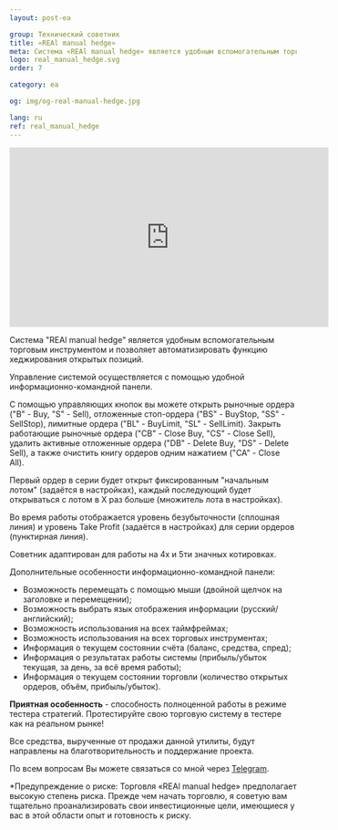 ```yaml
---
layout: post-ea

group: Технический советник
title: «REAl manual hedge»
meta: Система «REAl manual hedge» является удобным вспомогательным торговым инструментом и позволяет автоматизировать функцию хеджирования открытых позиций. Все средства, вырученные от продажи данного советника, будут направлены на благотворительность.
logo: real_manual_hedge.svg
order: 7

category: ea

og: img/og-real-manual-hedge.jpg

lang: ru
ref: real_manual_hedge
---
```


<iframe class="mx-auto d-block" width="560" height="315" src="https://www.youtube.com/embed/uXv8Wd55BZ0?rel=0&amp;controls=2&amp;showinfo=0" frameborder="0" allow="autoplay; encrypted-media" allowfullscreen> </iframe>

Система "REAl manual hedge" является удобным вспомогательным торговым инструментом и позволяет автоматизировать функцию хеджирования открытых позиций.

Управление системой осуществляется с помощью удобной информационно-командной панели.

С помощью управляющих кнопок вы можете открыть рыночные ордера ("B" - Buy, "S" - Sell), отложенные стоп-ордера ("BS" - BuyStop, "SS" - SellStop), лимитные ордера ("BL" - BuyLimit, "SL" - SellLimit). Закрыть работающие рыночные ордера ("CB" - Close Buy, "CS" - Close Sell), удалить активные отложенные ордера ("DB" - Delete Buy, "DS" - Delete Sell), а также очистить книгу ордеров одним нажатием ("CA" - Close All).

Первый ордер в серии будет открыт фиксированным "начальным лотом" (задаётся в настройках), каждый последующий будет открываться с лотом в X раз больше (множитель лота в настройках).

Во время работы отображается уровень безубыточности (сплошная линия) и уровень Take Profit (задаётся в настройках) для серии ордеров (пунктирная линия).

Советник адаптирован для работы на 4х и 5ти значных котировках.

Дополнительные особенности информационно-командной панели:

  - Возможность перемещать с помощью мыши (двойной щелчок на заголовке и перемещении);
  - Возможность выбрать язык отображения информации (русский/английский);
  - Возможность использования на всех таймфреймах;
  - Возможность использования на всех торговых инструментах;
  - Информация о текущем состоянии счёта (баланс, средства, спред);
  - Информация о результатах работы системы (прибыль/убыток текущая, за день, за всё время работы);
  - Информация о текущем состоянии торговли (количество открытых ордеров, объём, прибыль/убыток).

**Приятная особенность** - способность полноценной работы в режиме тестера стратегий. Протестируйте свою торговую систему в тестере как на реальном рынке!


Все средства, вырученные от продажи данной утилиты, будут направлены на благотворительность и поддержание проекта.

По всем вопросам Вы можете связаться со мной через <a href="https://t.me/chutkoy" target="_blank">Telegram</a>.

*Предупреждение о риске: Торговля «REAl manual hedge» предполагает высокую степень риска. Прежде чем начать торговлю, я советую вам тщательно проанализировать свои инвестиционные цели, имеющиеся у вас в этой области опыт и готовность к риску.
